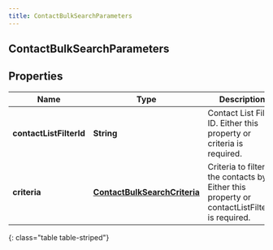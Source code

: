 ```yaml
---
title: ContactBulkSearchParameters
---
```

## ContactBulkSearchParameters


## Properties

| Name | Type | Description | Notes |
| ------------ | ------------- | ------------- | ------------- |
| **contactListFilterId** | <!----><!---->**String**<!----> | Contact List Filter ID. Either this property or criteria is required. |  [optional] |
| **criteria** | <!----><!---->[**ContactBulkSearchCriteria**](ContactBulkSearchCriteria.html)<!----> | Criteria to filter the contacts by. Either this property or contactListFilterId is required. |  [optional] |
{: class="table table-striped"}



